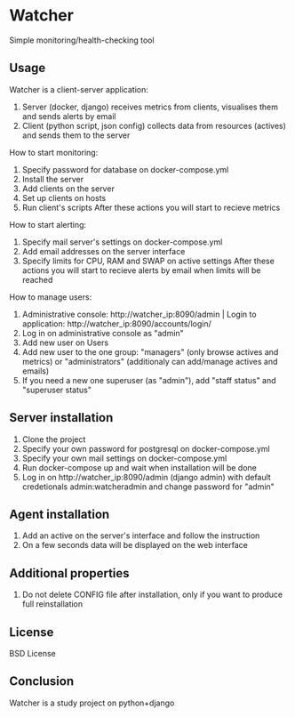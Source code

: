 # Watcher
Simple monitoring/health-checking tool

## Usage
Watcher is a client-server application:
1. Server (docker, django) receives metrics from clients, visualises them and sends alerts by email
2. Client (python script, json config) collects data from resources (actives) and sends them to the server

How to start monitoring:
1. Specify password for database on docker-compose.yml
2. Install the server
3. Add clients on the server
4. Set up clients on hosts
5. Run client's scripts
After these actions you will start to recieve metrics

How to start alerting:
1. Specify mail server's settings on docker-compose.yml
2. Add email addresses on the server interface
3. Specify limits for CPU, RAM and SWAP on active settings
After these actions you will start to recieve alerts by email when limits will be reached

How to manage users:
1. Administrative console: http://watcher_ip:8090/admin | Login to application: http://watcher_ip:8090/accounts/login/
2. Log in on administrative console as "admin"
3. Add new user on Users
4. Add new user to the one group: "managers" (only browse actives and metrics) or "administrators" (additionaly can add/manage actives and emails)
5. If you need a new one superuser (as "admin"), add "staff status" and "superuser status"

## Server installation
1. Clone the project
2. Specify your own password for postgresql on docker-compose.yml
3. Specify your own mail settings on docker-compose.yml
4. Run docker-compose up and wait when installation will be done
5. Log in on http://watcher_ip:8090/admin (django admin) with default credetionals admin:watcheradmin and change password for "admin"

## Agent installation

1. Add an active on the server's interface and follow the instruction
2. On a few seconds data will be displayed on the web interface

## Additional properties
1. Do not delete CONFIG file after installation, only if you want to produce full reinstallation

## License
BSD License

## Conclusion
Watcher is a study project on python+django